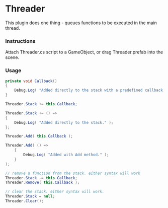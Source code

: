 # Threader
This plugin does one thing - queues functions to be executed in the main thread.

### Instructions
Attach Threader.cs script to a GameObject, or drag Threader.prefab into the scene.

### Usage
```c#
private void Callback()
{
	Debug.Log( "Added directly to the stack with a predefined callback method." );
}

Threader.Stack += this.Callback;

Threader.Stack += () =>
{
	Debug.Log( "Added directly to the stack." );
};

Threader.Add( this.Callback );

Threader.Add( () =>
	{
		Debug.Log( "Added with Add method." );
	}
);

// remove a function from the stack. either syntax will work
Threader.Stack -= this.Callback;
Threader.Remove( this.Callback );

// clear the stack. either syntax will work.
Threader.Stack = null;
Threader.Clear();

```

